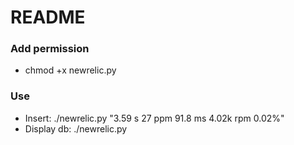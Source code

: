 # README #

### Add permission ###

* chmod +x newrelic.py

### Use ###

* Insert: ./newrelic.py "3.59 s	27 ppm	91.8 ms	4.02k rpm	0.02%"
* Display db: ./newrelic.py